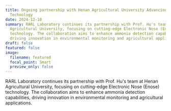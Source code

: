 ```yaml
---
title: Ongoing partnership with Henan Agricultural University Advancing Enose
  Technology
date: 2024-12-10
summary: RARL Laboratory continues its partnership with Prof. Hu's team at Henan
  Agricultural University, focusing on cutting-edge Electronic Nose (Enose)
  technology. The collaboration aims to enhance ammonia detection capabilities,
  driving innovation in environmental monitoring and agricultural applications.
draft: false
featured: false
image:
  filename: featured
  focal_point: Smart
  preview_only: false
---
```

RARL Laboratory continues its partnership with Prof. Hu's team at Henan Agricultural University, focusing on cutting-edge Electronic Nose (Enose) technology. The collaboration aims to enhance ammonia detection capabilities, driving innovation in environmental monitoring and agricultural applications.


